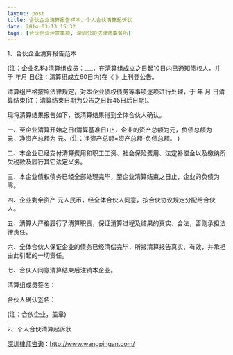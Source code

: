 ```yaml
---
layout: post
title: 合伙企业清算报告样本，个人合伙清算起诉状
date: 2014-03-13 15:32
tags: [合伙创业注意事项, 深圳公司法律师事务所]
---
```

1、合伙企业清算报告范本

(注：企业名称)清算组成员：___，在清算组成立之日起10日内已通知债权人，并于 年月 日(注：清算组成立60日内)在《 》上刊登公告。

清算组严格按照法律规定，对本企业债权债务等事项逐项进行处理，于 年 月 日清算结束(注：清算结束日期为公告之日起45日后日期)。

现将清算结果报告如下，该清算结果得到全体合伙人确认。

一、至企业清算开始之日(清算基准日)止，企业的资产总额为元，负债总额为 元，净资产总额为 元。(注：净资产总额=资产总额-负债总额。
)

二、本企业已经支付清算费用和职工工资、社会保险费用、法定补偿金以及缴纳所欠税款及履行其它法定义务。

三、本企业债权债务已经全部处理完毕，至企业清算结束之日止，企业的负债为零。

四、企业剩余资产 元人民币，经全体合伙人同意，按合伙协议规定分配给合伙人。

五、清算人严格履行了清算职责，保证清算过程及结果的真实、合法，否则承担法律责任。

六、全体合伙人保证企业的债务已经清偿完毕，所报清算报告真实、有效，并承担由此引起的一切责任。

七、合伙人同意清算结束后注销本企业。

清算组成员签名：

合伙人确认签名：

(注：合伙企业，盖章)

2、个人合伙清算起诉状

<a href="http://www.wangpingan.com/">深圳律师咨询</a>：<a href="http://www.wangpingan.com/">http://www.wangpingan.com/</a>

